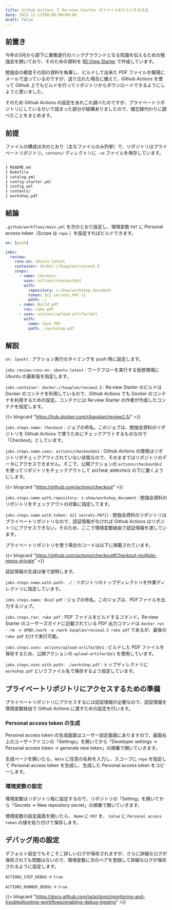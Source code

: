 ```yaml
---
title: Github Actions で Re:view Starter のファイルをビルドする方法
date: 2021-12-11T08:00:00+09:00
draft: false
---
```


## 前置き

今年の3月から部下に業務遂行のバックグラウンドとなる知識を伝えるための勉強会を開いており、そのための資料を [RE:View Starter](https://qiita.com/kauplan/items/d01e6e39a05be0b908a1) で作成しています。

勉強会の都度その回の資料を執筆し、ビルドして出来た PDF ファイルを職場にメールで送っているのですが、送り忘れた場合に備えて、Github Actions を使って Github 上でもビルドを行ってリポジトリからダウンロードできるようにしようと思いました。

そのため Github Actions の設定をあれこれ調べたのですが、プライベートリポジトリにしているせいで詰まった部分が結構ありましたので、備忘録代わりに調べたことをまとめます。

## 前提

ファイルの構成は次のとおり（主なファイルのみ列挙）で、リポジトリはプライベートリポジトリ。`contens/` ディレクトリに `.re` ファイルを保存しています。

```bash
.
├ README.md
├ Rakefile
├ catalog.yml
├ config-starter.yml
├ config.yml
├ contents/
├ workshop.pdf
```

## 結論

`.github/workflows/main.yml` を次のとおり設定し、環境変数 `PAT` に Personal access token（Scope は `repo` ）を設定すればビルドできます。

```yaml
on: [push]

jobs:
  review:
    runs-on: ubuntu-latest
    container: docker://kauplan/review2.5
    steps:
      - name: Checkout
        uses: actions/checkout@v2
        with:
          repository: s-show/workshop_document
          token: ${{ secrets.PAT }}
          path: ./
      - name: Build pdf
        run: rake pdf
      - uses: actions/upload-artifact@v1
        with:
          name: Save PDF
          path: ./workshop.pdf
```

## 解説

`on: [push]` 
: アクション実行のタイミングを push 時に設定します。

`jobs.review:runs-on: ubuntu-latest`
: ワークフローを実行する仮想環境に Ubuntu の最新版を指定します。

`jobs.container: docker://kauplan/review2.5`
: Re:view Starter のビルドは Docker のコンテナを利用しているので、Github Actions でも Docker のコンテナを利用するための設定。コンテナには Re:view Starter の作者が作成したコンテナを指定します。

{{< blogcard "https://hub.docker.com/r/kauplan/review2.5/" >}}

`jobs.steps.name: Checkout`
: ジョブの命名。このジョブは、勉強会資料のリポジトリを Github Actions で使うためにチェックアウトするものなので「Checkout」としています。

`jobs.steps.name.uses: actions/checkout@v2`
: Github Actions の環境はリポジトリがチェックアウトされていない状態なので、そのままではリポジトリのデータにアクセスできません。そこで、公開アクションの `actions/checkout@v2` を使ってリポジトリをチェックアウトして `$GITHUB_WORKSPACE` の下に置くようにします。

{{< blogcard "https://github.com/actions/checkout" >}}

`jobs.steps.name.with.repository: s-show/workshop_document`
: 勉強会資料のリポジトリをチェックアウトの対象に指定してます。

`jobs.steps.name.with.token: ${{ secrets.PAT}}`
: 勉強会資料のリポジトリはプライベートリポジトリなので、認証情報がなければ Github Actions はリポジトリにアクセスできない。そのため、ここで環境変数経由で認証情報を渡しています。

プライベートリポジトリを使う場合のコードは以下に掲載されています。

{{< blogcard "https://github.com/actions/checkout#Checkout-multiple-repos-private" >}}

認証情報の生成は後で説明します。

`jobs.steps.name.with.path: ./`
: リポジトリのトップディレクトリを作業ディレクトリに指定しています。

`jobs.steps.name: Buid pdf` 
: ジョブの命名。このジョブは、PDFファイルを出力するジョブ。

`jobs.steps.run: rake pdf` 
: PDF ファイルをビルドするコマンド。Re:view Starter のユーザーズガイドに記載されている PDF 出力コマンドは `docker run --rm -v $PWD:/work -w /work kauplan/review2.5 rake pdf` であるが、最後の `rake pdf` だけで実行可能。

`jobs.steps.uses: actions/upload-artifact@v1`
: ビルドした PDF ファイルを保存するため、公開アクションの `upload-artifact@v1` を使用しています。

`jobs.steps.uses.with.path: ./workshop.pdf`
: トップディレクトリに `workshop.pdf` というファイル名で保存するよう設定しています。

## プライベートリポジトリにアクセスするための準備

プライベートリポジトリにアクセスするには認証情報が必要なので、認証情報を環境変数経由で Github Actions に渡すための設定を行います。

### Personal access token の生成

Personal access token の生成画面はユーザー設定画面にありますので、画面右上のユーザーアイコンの「Settings」を開いてから「Developer settings -> Personal access token -> generate new token」の順番で開いていきます。

生成ページを開いたら、`Note` に任意の名称を入力し、スコープに `repo` を指定して Personal access token を生成し、生成した Personal access token をコピーします。

### 環境変数の設定

環境変数はリポジトリ毎に設定するので、リポジトリの「Setting」を開いてから「Secrets -> New repository secret」の順番で開いていきます。

環境変数の設定画面を開いたら、 `Name` に `PAT` を、 `Value` に  `Personal access token` の値を貼り付けて保存します。

## デバッグ用の設定

デフォルト設定でもそこそこ詳しいログが保存されますが、さらに詳細なログが保存されても問題はないので、環境変数に次のペアを登録して詳細なログが保存されるように設定します。

`ACTIONS_STEP_DEBUG` → `true`

`ACTIONS_RUNNER_DEBUG` → `true`

{{< blogcard "https://docs.github.com/ja/actions/monitoring-and-troubleshooting-workflows/enabling-debug-logging" >}}
